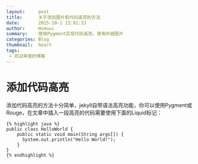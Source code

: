 ```yaml
---
layout:     post
title:      关于添加图片和代码高亮的方法
date:       2015-10-1 12:01:23
author:     Hsmouc
summary:    使用Pygment实现代码高亮，使用外链图片
categories: Blog
thumbnail:  heart
tags:
 - 欢迎来我的博客
---
```

<h1>添加代码高亮</h1>
<p>添加代码高亮的方法十分简单，jekyll自带语法高亮功能，你可以使用Pygment或Rouge，在文章中插入一段高亮的代码需要使用下面的Liquid标记：<br/>
<div class="highlight"><pre><code class="language-html" data-lang="html">{% highlight java %}
public class HelloWorld {
    public static void main(String args[]) {
      System.out.println(&quot;Hello World!&quot;);
    }
}
{% endhighlight %}</code></pre></div>
</p>
